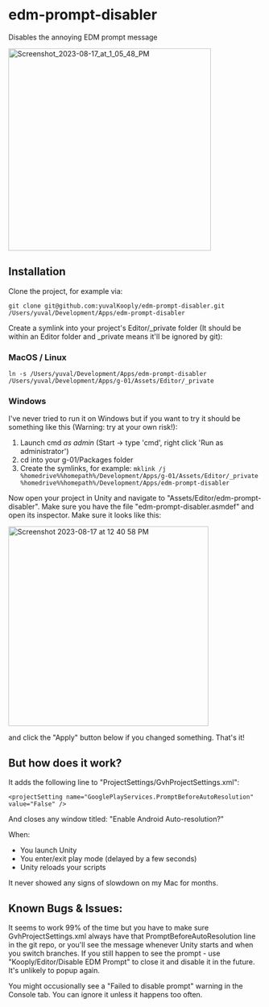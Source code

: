 # edm-prompt-disabler
Disables the annoying EDM prompt message

<img width="402" alt="Screenshot_2023-08-17_at_1_05_48_PM" src="https://github.com/yuvalKooply/edm-prompt-disabler/assets/97828418/d1687f33-e902-40a4-bdca-eaff0f8ca03c">

## Installation
Clone the project, for example via:

`git clone git@github.com:yuvalKooply/edm-prompt-disabler.git /Users/yuval/Development/Apps/edm-prompt-disabler`

Create a symlink into your project's Editor/_private folder (It should be within an Editor folder and _private means it'll be ignored by git):
### MacOS / Linux
 `ln -s /Users/yuval/Development/Apps/edm-prompt-disabler /Users/yuval/Development/Apps/g-01/Assets/Editor/_private`
### Windows
I've never tried to run it on Windows but if you want to try it should be something like this (Warning: try at your own risk!):
1. Launch cmd *as admin* (Start -> type 'cmd', right click 'Run as administrator')
2. cd into your g-01/Packages folder
3. Create the symlinks, for example:
`mklink /j %homedrive%%homepath%/Development/Apps/g-01/Assets/Editor/_private %homedrive%%homepath%/Development/Apps/edm-prompt-disabler`

Now open your project in Unity and navigate to "Assets/Editor/edm-prompt-disabler". Make sure you have the file "edm-prompt-disabler.asmdef" and open its inspector. Make sure it looks like this:

<img width="397" alt="Screenshot 2023-08-17 at 12 40 58 PM" src="https://github.com/yuvalKooply/edm-prompt-disabler/assets/97828418/286af3a4-ad1f-4c62-8896-ff7b5ed3597a">

and click the "Apply" button below if you changed something.
That's it!

## But how does it work?
It adds the following line to "ProjectSettings/GvhProjectSettings.xml":

`<projectSetting name="GooglePlayServices.PromptBeforeAutoResolution" value="False" />`

And closes any window titled: "Enable Android Auto-resolution?"

When:
* You launch Unity
* You enter/exit play mode (delayed by a few seconds)
* Unity reloads your scripts

It never showed any signs of slowdown on my Mac for months.

## Known Bugs & Issues:
It seems to work 99% of the time but you have to make sure GvhProjectSettings.xml always have that PromptBeforeAutoResolution line in the git repo, or you'll see the message whenever Unity starts and when you switch branches.
If you still happen to see the prompt - use "Kooply/Editor/Disable EDM Prompt" to close it and disable it in the future. It's unlikely to popup again.

You might occusionally see a "Failed to disable prompt" warning in the Console tab. You can ignore it unless it happens too often.
